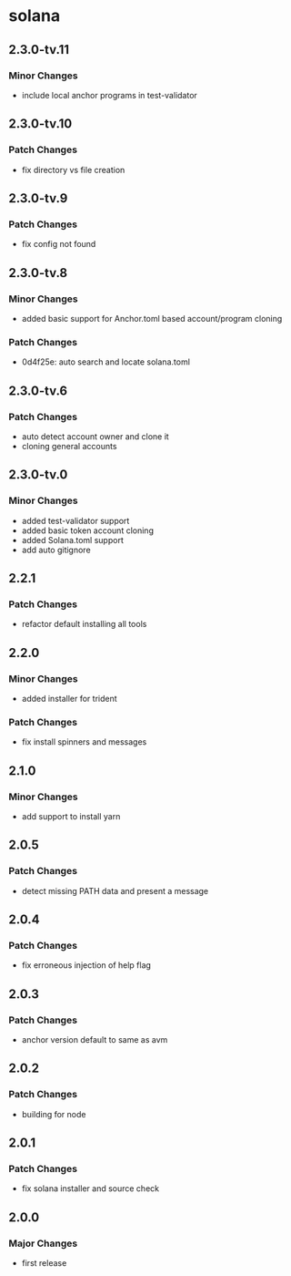 # solana

## 2.3.0-tv.11

### Minor Changes

- include local anchor programs in test-validator

## 2.3.0-tv.10

### Patch Changes

- fix directory vs file creation

## 2.3.0-tv.9

### Patch Changes

- fix config not found

## 2.3.0-tv.8

### Minor Changes

- added basic support for Anchor.toml based account/program cloning

### Patch Changes

- 0d4f25e: auto search and locate solana.toml

## 2.3.0-tv.6

### Patch Changes

- auto detect account owner and clone it
- cloning general accounts

## 2.3.0-tv.0

### Minor Changes

- added test-validator support
- added basic token account cloning
- added Solana.toml support
- add auto gitignore

## 2.2.1

### Patch Changes

- refactor default installing all tools

## 2.2.0

### Minor Changes

- added installer for trident

### Patch Changes

- fix install spinners and messages

## 2.1.0

### Minor Changes

- add support to install yarn

## 2.0.5

### Patch Changes

- detect missing PATH data and present a message

## 2.0.4

### Patch Changes

- fix erroneous injection of help flag

## 2.0.3

### Patch Changes

- anchor version default to same as avm

## 2.0.2

### Patch Changes

- building for node

## 2.0.1

### Patch Changes

- fix solana installer and source check

## 2.0.0

### Major Changes

- first release
